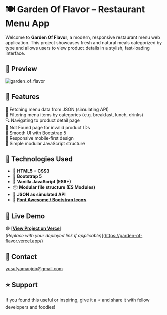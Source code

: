 # 🍽️ Garden Of Flavor – Restaurant Menu App

Welcome to **Garden Of Flavor**, a modern, responsive restaurant menu web application. This project showcases fresh and natural meals categorized by type and allows users to view product details in a stylish, fast-loading interface.

## 👀 Preview

![garden_of_flavor](https://github.com/user-attachments/assets/9cf9209f-5d0a-41b4-bcda-ddea39a09bd6)

## 🍴 Features

🧾 Fetching menu data from JSON (simulating API)  
🥗 Filtering menu items by categories (e.g. breakfast, lunch, drinks)  
🔍 Navigating to product detail page  
🚫 Not Found page for invalid product IDs  
🎨 Smooth UI with Bootstrap 5  
📱 Responsive mobile-first design  
🧩 Simple modular JavaScript structure  


## 🧰 Technologies Used

- 🍞 **HTML5 + CSS3**
- 🥬 **Bootstrap 5**
- 🍜 **Vanilla JavaScript (ES6+)**
- 📦 **Modular file structure (ES Modules)**
- 🍲 **JSON as simulated API**
- 🧄 **[Font Awesome / Bootstrap Icons](https://icons.getbootstrap.com/)**


## 🔗 Live Demo

🟢 [[**View Project on Vercel**](https://reduxthunk-trendyol-clone.vercel.app/)  
*(Replace with your deployed link if applicable)*](https://garden-of-flavor.vercel.app/)


## 📧 Contact

yusufyamanjob@gmail.com


## ⭐️ Support

If you found this useful or inspiring, give it a ⭐️ and share it with fellow developers and foodies!




